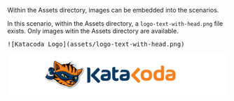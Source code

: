 Within the Assets directory, images can be embedded into the scenarios.

In this scenario, within the Assets directory, a `logo-text-with-head.png` file exists. Only images witin the Assets directory are available.

<pre>
![Katacoda Logo](assets/logo-text-with-head.png)
</pre>

![Katacoda Logo](assets/logo-text-with-head.png)